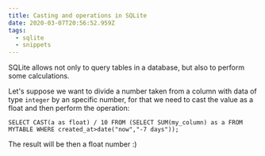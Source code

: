 ```yaml
---
title: Casting and operations in SQLite
date: 2020-03-07T20:56:52.959Z
tags:
  - sqlite
  - snippets
---
```

SQLite allows not only to query tables in a database, but also to perform some calculations.

Let's suppose we want to divide a number taken from a column with data of type `integer` by an specific number, for that we need to cast the value as a float and then perform the operation:

```
SELECT CAST(a as float) / 10 FROM (SELECT SUM(my_column) as a FROM MYTABLE WHERE created_at>date("now","-7 days")); 
```
The result will be then a float number :)

